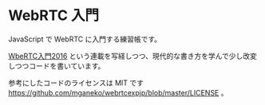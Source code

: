 # WebRTC 入門

JavaScript で WebRTC に入門する練習帳です。

[WbeRTC入門2016](https://html5experts.jp/series/webrtc2016/) という連載を写経しつつ、現代的な書き方を学んで少し改変しつつコードを書いています。

参考にしたコードのライセンスは MIT です <https://github.com/mganeko/webrtcexpjp/blob/master/LICENSE> 。
